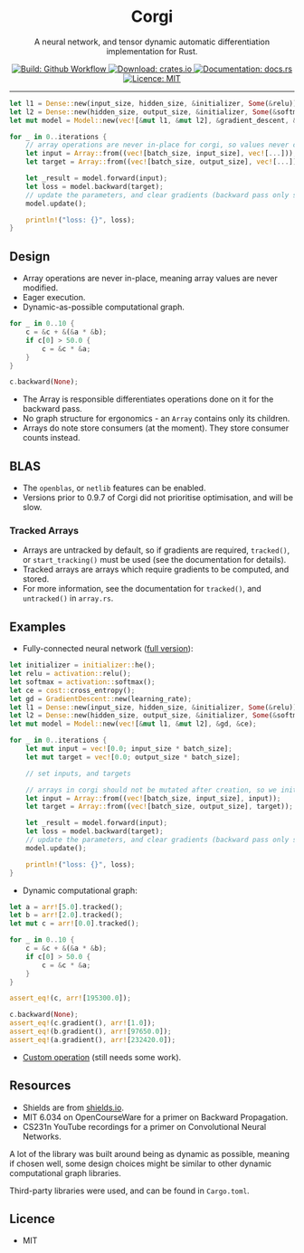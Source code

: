 <h1 align="center">Corgi</h1>
<p align="center">A neural network, and tensor dynamic automatic differentiation implementation for Rust.</p>
<p align="center">
    <a href="https://github.com/patricksongzy/corgi/">
        <img alt="Build: Github Workflow" src="https://img.shields.io/github/workflow/status/patricksongzy/corgi/Rust"></img>
    </a>
    <a href="https://crates.io/crates/corgi">
        <img alt="Download: crates.io" src="https://img.shields.io/crates/v/corgi"></img>
    </a>
    <a href="https://docs.rs/corgi">
        <img alt="Documentation: docs.rs" src="https://docs.rs/corgi/badge.svg"></img>
    </a>
    <a href="https://github.com/patricksongzy/corgi/blob/main/LICENSE">
        <img alt="Licence: MIT" src="https://img.shields.io/badge/license-MIT-blue.svg"></img>
    </a>
</p>
<hr>

```rust
let l1 = Dense::new(input_size, hidden_size, &initializer, Some(&relu));
let l2 = Dense::new(hidden_size, output_size, &initializer, Some(&softmax));
let mut model = Model::new(vec![&mut l1, &mut l2], &gradient_descent, &cross_entropy);

for _ in 0..iterations {
    // array operations are never in-place for corgi, so values never change
    let input = Array::from((vec![batch_size, input_size], vec![...]));
    let target = Array::from((vec![batch_size, output_size], vec![...]));

    let _result = model.forward(input);
    let loss = model.backward(target);
    // update the parameters, and clear gradients (backward pass only sets gradients)
    model.update();

    println!("loss: {}", loss);
}
```

## Design
* Array operations are never in-place, meaning array values are never modified.
* Eager execution.
* Dynamic-as-possible computational graph.
```rust
for _ in 0..10 {
    c = &c + &(&a * &b);
    if c[0] > 50.0 {
        c = &c * &a;
    }
}

c.backward(None);
```
* The Array is responsible differentiates operations done on it for the backward pass.
* No graph structure for ergonomics - an `Array` contains only its children.
* Arrays do note store consumers (at the moment). They store consumer counts instead.

## BLAS
* The `openblas`, or `netlib` features can be enabled.
* Versions prior to 0.9.7 of Corgi did not prioritise optimisation, and will be slow.

### Tracked Arrays
* Arrays are untracked by default, so if gradients are required, `tracked()`, or `start_tracking()` must be used (see the documentation for details).
* Tracked arrays are arrays which require gradients to be computed, and stored.
* For more information, see the documentation for `tracked()`, and `untracked()` in `array.rs`.

## Examples
* Fully-connected neural network ([full version](https://github.com/patricksongzy/corgi/blob/main/src/model.rs#L221)):
```rust
let initializer = initializer::he();
let relu = activation::relu();
let softmax = activation::softmax();
let ce = cost::cross_entropy();
let gd = GradientDescent::new(learning_rate);
let l1 = Dense::new(input_size, hidden_size, &initializer, Some(&relu));
let l2 = Dense::new(hidden_size, output_size, &initializer, Some(&softmax));
let mut model = Model::new(vec![&mut l1, &mut l2], &gd, &ce);

for _ in 0..iterations {
    let mut input = vec![0.0; input_size * batch_size];
    let mut target = vec![0.0; output_size * batch_size];

    // set inputs, and targets

    // arrays in corgi should not be mutated after creation, so we initialise the values first
    let input = Array::from((vec![batch_size, input_size], input));
    let target = Array::from((vec![batch_size, output_size], target));

    let _result = model.forward(input);
    let loss = model.backward(target);
    // update the parameters, and clear gradients (backward pass only sets gradients)
    model.update();

    println!("loss: {}", loss);
}
```
* Dynamic computational graph:
```rust
let a = arr![5.0].tracked();
let b = arr![2.0].tracked();
let mut c = arr![0.0].tracked();

for _ in 0..10 {
    c = &c + &(&a * &b);
    if c[0] > 50.0 {
        c = &c * &a;
    }
}

assert_eq!(c, arr![195300.0]);

c.backward(None);
assert_eq!(c.gradient(), arr![1.0]);
assert_eq!(b.gradient(), arr![97650.0]);
assert_eq!(a.gradient(), arr![232420.0]);
```
* [Custom operation](https://github.com/patricksongzy/corgi/blob/main/src/lib.rs#L34) (still needs some work).

## Resources
* Shields are from [shields.io](https://shields.io).
* MIT 6.034 on OpenCourseWare for a primer on Backward Propagation.
* CS231n YouTube recordings for a primer on Convolutional Neural Networks.

A lot of the library was built around being as dynamic as possible, meaning if chosen well, some design choices might be similar to other dynamic computational graph libraries.

Third-party libraries were used, and can be found in `Cargo.toml`.

## Licence
* MIT
